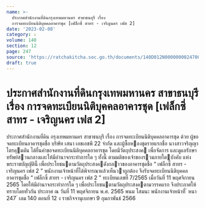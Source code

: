 ```yaml
---
name: >-
  ประกาศสำนักงานที่ดินกรุงเทพมหานคร สาขาธนบุรี เรื่อง
  การจดทะเบียนนิติบุคคลอาคารชุด [เฟล็กซี่ สาทร - เจริญนคร เฟส 2]
date: '2023-02-08'
category: ง
volume: 140
section: 12
page: 247
source: 'https://ratchakitcha.soc.go.th/documents/140D012N0000000024700.pdf'
draft: true
---
```


# ประกาศสำนักงานที่ดินกรุงเทพมหานคร สาขาธนบุรี เรื่อง การจดทะเบียนนิติบุคคลอาคารชุด [เฟล็กซี่ สาทร - เจริญนคร เฟส 2]

ประกาศสํานักงานที่ดิน กรุงเทพมหานคร สาขาธนบุรี เรื่อง การจดทะเบียนนิติบุคคลอาคารชุด ด้วย ผู้ขอจดทะเบียนอาคารชุดชื่อ บริษัท เสนา เอชเอชพี 22 จํากัด และผู้ซื้อหองชุดรายแรกชื่อ นางสาวจริญญา ไตรคุมดัน ได้ยื่นคําขอจดทะเบียนนิติบุคคลอาคารชุด โดยมีวัตถุประสงค เพื่อจัดการ และดูแลรักษาทรัพย์สวนกลางและให้มีอํานาจกระทําการใด ๆ ทั้งนี้ ตามมติของเจ้าของรวมภายใตบังคับ แห่งพระราชบัญญัตินี้ เพื่อประโยชนตามวัตถุประสงคดังกลาวของอาคารชุดชื่อ “ เฟล็กซี่ สาทร - เจริญนคร เฟส 2 ” พนักงานเจ้าหน้าที่ได้พิจารณาแล้วเห็นวาถูกต้อง จึงรับจดทะเบียนนิติบุคคลอาคารชุดชื่อ “ เฟล็กซี่ สาทร - เจริญนคร เฟส 2 ” ทะเบียนเลขที่ 7/2565 เมื่อวันที่ 11 พฤศจิกายน 2565 โดยให้มีอํานาจกระทําการใด ๆ เพื่อประโยชนตามวัตถุประสงคตามวรรคแรก จึงประกาศให้ทราบโดยทั่วกัน ประกาศ ณ วันที่ 11 พฤศจิกายน พ.ศ. 2565 พนม โสมนะ พนักงานเจ้าหน้าที่ ้ หนา 247 ่ เลม 140 ตอนที่ 12 ง ราชกิจจานุเบกษา 9 กุมภาพันธ์ 2566
